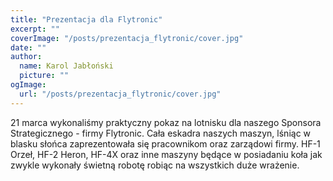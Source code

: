 ```yaml
---
title: "Prezentacja dla Flytronic"
excerpt: ""
coverImage: "/posts/prezentacja_flytronic/cover.jpg"
date: ""
author:
  name: Karol Jabłoński
  picture: ""
ogImage:
  url: "/posts/prezentacja_flytronic/cover.jpg"
---
```


21 marca wykonaliśmy praktyczny pokaz na lotnisku dla naszego Sponsora Strategicznego - firmy Flytronic. Cała eskadra naszych maszyn, lśniąc w blasku słońca zaprezentowała się pracownikom oraz zarządowi firmy. HF-1 Orzeł, HF-2 Heron, HF-4X oraz inne maszyny będące w posiadaniu koła jak zwykle wykonały świetną robotę robiąc na wszystkich duże wrażenie.